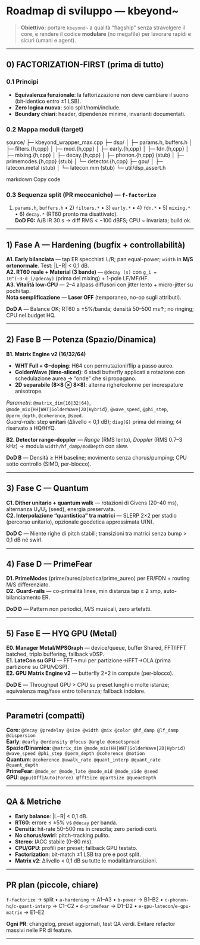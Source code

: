 # Roadmap di sviluppo — kbeyond~

> **Obiettivo:** portare `kbeyond~` a qualità “flagship” senza stravolgere il core, e rendere il codice **modulare** (no megafile) per lavorare rapidi e sicuri (umani e agent).

---

## 0) FACTORIZATION-FIRST (prima di tutto)

### 0.1 Principi
- **Equivalenza funzionale**: la fattorizzazione non deve cambiare il suono (bit-identico entro ±1 LSB).
- **Zero logica nuova**: solo split/nomi/include.
- **Boundary chiari**: header, dipendenze minime, invarianti documentati.

### 0.2 Mappa moduli (target)
source/
├─ kbeyond_wrapper_max.cpp
├─ dsp/
│ ├─ params.h, buffers.h
│ ├─ filters.{h,cpp}
│ ├─ mod.{h,cpp}
│ ├─ early.{h,cpp}
│ ├─ fdn.{h,cpp}
│ ├─ mixing.{h,cpp}
│ ├─ decay.{h,cpp}
│ ├─ phonon.{h,cpp} (stub)
│ ├─ primemodes.{h,cpp} (stub)
│ └─ detector.{h,cpp}
├─ gpu/
│ ├─ latecon.metal (stub)
│ └─ latecon.mm (stub)
└─ util/dsp_assert.h

markdown
Copy code

### 0.3 Sequenza split (PR meccaniche) — `f-factorize`
1) `params.h`, `buffers.h` • 2) `filters.*` • 3) `early.*` • 4) `fdn.*` • 5) `mixing.*` • 6) `decay.*` (RT60 pronto ma disattivato).  
**DoD F0:** A/B IR 30 s → diff RMS < −100 dBFS; CPU ~ invariata; build ok.

---

## 1) Fase A — Hardening (bugfix + controllabilità)

**A1. Early bilanciata** — tap ER specchiati L/R; pan equal-power; `width` in **M/S ortonormale**. Test: |L−R| < 0,1 dB.  
**A2. RT60 reale + Material (3 bande)** — `@decay (s)` con `g_i = 10^(−3·d_i/@decay)` (prima del mixing) + 1-pole LF/MF/HF.  
**A3. Vitalità low-CPU** — 2–4 allpass diffusori con jitter lento + micro-jitter su pochi tap.  
**Nota semplificazione** — **Laser OFF** (temporaneo, no-op sugli attributi).

**DoD A** — Balance OK; RT60 ≤ ±5%/banda; densità 50–500 ms↑; no ringing; CPU nel budget HQ.

---

## 2) Fase B — Potenza (Spazio/Dinamica)

**B1. Matrix Engine v2 (16/32/**64**)**
- **WHT Full + Φ-doping**: H64 con permutazioni/flip a passo aureo.
- **GoldenWave (time-sliced)**: 6 stadi butterfly applicati a rotazione con schedulazione aurea → “onde” che si propagano.
- **2D separabile (8×8 ⊗ 8×8)**: alterna righe/colonne per increspature anisotrope.

*Parametri*: `@matrix_dim{16|32|64}`, `@mode_mix{HH|WHT|GoldenWave|2D|Hybrid}`, `@wave_speed`, `@phi_step`, `@perm_depth`, `@coherence`, `@seed`.  
*Guard-rails*: step **unitari** (Δlivello < 0,1 dB); `diag(G)` prima del mixing; `64` riservato a HQ/HYQ.

**B2. Detector range–doppler** — *Range* (RMS lento), *Doppler* (RMS 0.7–3 kHz) → modula `width/hf_damp/modDepth` con slew.

**DoD B** — Densità ≥ HH baseline; movimento senza chorus/pumping; CPU sotto controllo (SIMD, per-blocco).

---

## 3) Fase C — Quantum

**C1. Dither unitario + quantum walk** — rotazioni di Givens (20–40 ms), alternanza U₁/U₂ (seed), energia preservata.  
**C2. Interpolazione “quantistica” tra matrici** — SLERP 2×2 per stadio (percorso unitario), opzionale geodetica approssimata U(N).

**DoD C** — Niente righe di pitch stabili; transizioni tra matrici senza bump > 0,1 dB né swirl.

---

## 4) Fase D — PrimeFear

**D1. PrimeModes** (prime/aureo/plastica/prime_aureo) per ER/FDN + routing M/S differenziato.  
**D2. Guard-rails** — co-primalità linee, min distanza tap ≥ 2 smp, auto-bilanciamento ER.

**DoD D** — Pattern non periodici, M/S musicali, zero artefatti.

---

## 5) Fase E — HYQ GPU (Metal)

**E0. Manager Metal/MPSGraph** — device/queue, buffer Shared, FFT/iFFT batched, triplo buffering, fallback vDSP.  
**E1. LateCon su GPU** — FFT→mul per partizione→iFFT→OLA (prima partizione su CPU/vDSP).  
**E2. GPU Matrix Engine v2** — butterfly 2×2 in compute (per-blocco).

**DoD E** — Throughput GPU > CPU su preset lunghi o molte istanze; equivalenza mag/fase entro tolleranza; fallback indolore.

---

## Parametri (compatti)

**Core**: `@decay @predelay @size @width @mix @color @hf_damp @lf_damp @dispersion`  
**Early**: `@early @erdensity @focus @angle @onsetspread`  
**Spazio/Dinamica**: `@matrix_dim @mode_mix(HH|WHT|GoldenWave|2D|Hybrid) @wave_speed @phi_step @perm_depth @coherence @motion`  
**Quantum**: `@coherence @uwalk_rate @quant_interp @quant_rate @quant_depth`  
**PrimeFear**: `@mode_er @mode_late @mode_mid @mode_side @seed`  
**GPU**: `@gpu(Off|Auto|Force) @fftSize @partSize @queueDepth`

---

## QA & Metriche

- **Early balance**: |L−R| < 0,1 dB.  
- **RT60**: errore ≤ ±5% vs `@decay` per banda.  
- **Densità**: hit-rate 50–500 ms in crescita; zero periodi corti.  
- **No chorus/swirl**: pitch-tracking pulito.  
- **Stereo**: IACC stabile (0–80 ms).  
- **CPU/GPU**: profili per preset; fallback GPU testato.  
- **Factorization**: bit-match ±1 LSB tra pre e post split.  
- **Matrix v2**: Δlivello < 0,1 dB su tutte le modalità/transizioni.

---

## PR plan (piccole, chiare)

`f-factorize` → split • `a-hardening` → A1–A3 • `b-power` → B1–B2 • `c-phonon-hq`/`c-quant-interp` → C1–C2 • `d-primefear` → D1–D2 • `e-gpu-latecon`/`e-gpu-matrix` → E1–E2

**Ogni PR**: changelog, preset aggiornati, test QA verdi. Evitare refactor massivi nelle PR di feature.

---
